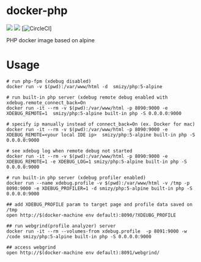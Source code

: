 # docker-php
[![](https://images.microbadger.com/badges/image/smizy/php.svg)](https://microbadger.com/images/smizy/php "Get your own image badge on microbadger.com") 
[![](https://images.microbadger.com/badges/version/smizy/php.svg)](https://microbadger.com/images/smizy/php "Get your own version badge on microbadger.com")
[![CircleCI](https://circleci.com/gh/smizy/docker-php.svg?style=svg&circle-token=c0772bbd1324e123a5bc5b10b00cf1191efd7846)]

PHP docker image based on alpine

# Usage 
```
# run php-fpm (xdebug disabled)
docker run -v $(pwd):/var/www/html -d  smizy/php:5-alpine 

# run built-in php server (xdebug remote debug enabled with xdebug.remote_connect_back=On 
docker run -it --rm -v $(pwd):/var/www/html -p 8090:9000 -e XDEBUG_REMOTE=1  smizy/php:5-alpine built-in php -S 0.0.0.0:9000

# specify ip manually instead of connect_back=On (ex. Docker for mac)
docker run -it --rm -v $(pwd):/var/www/html -p 8090:9000 -e XDEBUG_REMOTE=<your local IDE ip>  smizy/php:5-alpine built-in php -S 0.0.0.0:9000

# see xdebug log when remote debug not started
docker run -it --rm -v $(pwd):/var/www/html -p 8090:9000 -e XDEBUG_REMOTE=1 -e XDEBUG_LOG=1 smizy/php:5-alpine built-in php -S 0.0.0.0:9000

# run built-in php server (xdebug profiler enabled)
docker run --name xdebug.profile -v $(pwd):/var/www/html -v /tmp -p 8090:9000 -e XDEBUG_PROFILER=1 -d smizy/php:5-alpine built-in php -S 0.0.0.0:9000

## add XDEBUG_PROFILE param to target page and profile data saved on /tmp
open http://$(docker-machine env default):8090/?XDEUBG_PROFILE

## run webgrind(profile analyzer) server
docker run -it --rm --volumes-from xdebug.profile  -p 8091:9000 -w /code smizy/php:5-alpine built-in php -S 0.0.0.0:9000

## access webgrind
open http://$(docker-machine env default):8091/webgrind/
```

